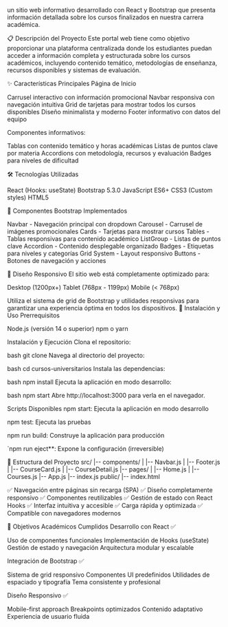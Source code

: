 un sitio web informativo desarrollado con React y Bootstrap que presenta información detallada sobre los cursos finalizados en nuestra carrera académica.

📋 Descripción del Proyecto
Este portal web tiene como objetivo proporcionar una plataforma centralizada donde los estudiantes puedan acceder a información completa y estructurada sobre los cursos académicos, incluyendo contenido temático, metodologías de enseñanza, recursos disponibles y sistemas de evaluación.

✨ Características Principales
Página de Inicio

Carrusel interactivo con información promocional
Navbar responsiva con navegación intuitiva
Grid de tarjetas para mostrar todos los cursos disponibles
Diseño minimalista y moderno
Footer informativo con datos del equipo


Componentes informativos:

Tablas con contenido temático y horas académicas
Listas de puntos clave por materia
Accordions con metodología, recursos y evaluación
Badges para niveles de dificultad



🛠️ Tecnologías Utilizadas

React (Hooks: useState)
Bootstrap 5.3.0
JavaScript ES6+
CSS3 (Custom styles)
HTML5

🎨 Componentes Bootstrap Implementados

Navbar - Navegación principal con dropdown
Carousel - Carrusel de imágenes promocionales
Cards - Tarjetas para mostrar cursos
Tables - Tablas responsivas para contenido académico
ListGroup - Listas de puntos clave
Accordion - Contenido desplegable organizado
Badges - Etiquetas para niveles y categorías
Grid System - Layout responsivo
Buttons - Botones de navegación y acciones

📱 Diseño Responsivo
El sitio web está completamente optimizado para:

Desktop (1200px+)
Tablet (768px - 1199px)
Mobile (< 768px)

Utiliza el sistema de grid de Bootstrap y utilidades responsivas para garantizar una experiencia óptima en todos los dispositivos.
🚀 Instalación y Uso
Prerrequisitos

Node.js (versión 14 o superior)
npm o yarn

Instalación y Ejecución
Clona el repositorio:

bash
git clone <url-del-repositorio>
Navega al directorio del proyecto:

bash
cd cursos-universitarios
Instala las dependencias:

bash
npm install
Ejecuta la aplicación en modo desarrollo:

bash
npm start
Abre http://localhost:3000 para verla en el navegador.

Scripts Disponibles
npm start: Ejecuta la aplicación en modo desarrollo

npm test: Ejecuta las pruebas

npm run build: Construye la aplicación para producción

`npm run eject**: Expone la configuración (irreversible)



📁 Estructura del Proyecto
src/
|-- components/
|   |-- Navbar.js
|   |-- Footer.js
|   |-- CourseCard.js
|   |-- CourseDetail.js
|-- pages/
|   |-- Home.js
|   |-- Courses.js
|-- App.js
|-- index.js
public/
|-- index.html


✅ Navegación entre páginas sin recarga (SPA)
✅ Diseño completamente responsivo
✅ Componentes reutilizables
✅ Gestión de estado con React Hooks
✅ Interfaz intuitiva y accesible
✅ Carga rápida y optimizada
✅ Compatible con navegadores modernos

🎯 Objetivos Académicos Cumplidos
Desarrollo con React ✅

Uso de componentes funcionales
Implementación de Hooks (useState)
Gestión de estado y navegación
Arquitectura modular y escalable

Integración de Bootstrap ✅

Sistema de grid responsivo
Componentes UI predefinidos
Utilidades de espaciado y tipografía
Tema consistente y profesional

Diseño Responsivo ✅

Mobile-first approach
Breakpoints optimizados
Contenido adaptativo
Experiencia de usuario fluida
